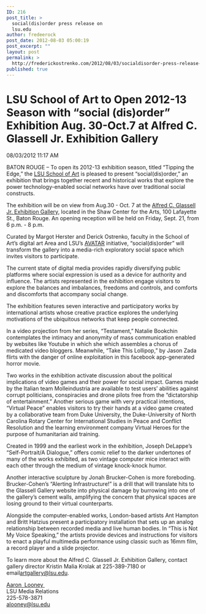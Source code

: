 ```yaml
---
ID: 216
post_title: >
  social(dis)order press release on
  lsu.edu
author: fredeerock
post_date: 2012-08-03 05:00:19
post_excerpt: ""
layout: post
permalink: >
  http://frederickostrenko.com/2012/08/03/socialdisorder-press-release-on-lsu-edu/
published: true
---
```

<h1>LSU School of Art to Open 2012-13 Season with “social (dis)order” Exhibition Aug. 30-Oct.7 at Alfred C. Glassell Jr. Exhibition Gallery</h1>
<div>08/03/2012 11:17 AM</div>
<div>

BATON ROUGE – To open its 2012-13 exhibition season, titled “Tipping the Edge,” the <a href="http://www.lsu.edu/ur/ocur/lsunews/ExternalLinks/external_link_20603.html">LSU School of Art</a> is pleased to present “social(dis)order,” an exhibition that brings together recent and historical works that explore the power technology-enabled social networks have over traditional social constructs.

The exhibition will be on view from Aug.30 - Oct. 7 at the <a href="http://glassellgallery.org/">Alfred C. Glassell Jr. Exhibition Gallery</a>, located in the Shaw Center for the Arts, 100 Lafayette St., Baton Rouge. An opening reception will be held on Friday, Sept. 21, from 6 p.m. - 8 p.m.

Curated by Margot Herster and Derick Ostrenko, faculty in the School of Art’s digital art Area and LSU’s <a href="http://avatar.lsu.edu/">AVATAR</a> initiative, “social(dis)order” will transform the gallery into a media-rich exploratory social space which invites visitors to participate.

The current state of digital media provides rapidly diversifying public platforms where social expression is used as a device for authority and influence. The artists represented in the exhibition engage visitors to explore the balances and imbalances, freedoms and controls, and comforts and discomforts that accompany social change.

The exhibition features seven interactive and participatory works by international artists whose creative practice explores the underlying motivations of the ubiquitous networks that keep people connected.

In a video projection from her series, “Testament,” Natalie Bookchin contemplates the intimacy and anonymity of mass communication enabled by websites like Youtube in which she which assembles a chorus of medicated video bloggers. Meanwhile, “Take This Lollipop,” by Jason Zada flirts with the danger of online exploitation in this facebook app-generated horror movie.

Two works in the exhibition activate discussion about the political implications of video games and their power for social impact. Games made by the Italian team Molleindustria are available to test users’ abilities against corrupt politicians, conspiracies and drone pilots free from the “dictatorship of entertainment.” Another serious game with very practical intentions, “Virtual Peace” enables visitors to try their hands at a video game created by a collaborative team from Duke University, the Duke-University of North Carolina Rotary Center for International Studies in Peace and Conflict Resolution and the learning environment company Virtual Heroes for the purpose of humanitarian aid training.

Created in 1999 and the earliest work in the exhibition, Joseph DeLappe’s “Self-Portrait/A Dialogue,” offers comic relief to the darker undertones of many of the works exhibited, as two vintage computer mice interact with each other through the medium of vintage knock-knock humor.

Another interactive sculpture by Jonah Brucker-Cohen is more foreboding. Brucker-Cohen’s “Alerting Infrastructure!” is a drill that will translate hits to the Glassell Gallery website into physical damage by burrowing into one of the gallery’s cement walls, amplifying the concern that physical spaces are losing ground to their virtual counterparts.

Alongside the computer-enabled works, London-based artists Ant Hampton and Britt Hatzius present a participatory installation that sets up an analog relationship between recorded media and live human bodies. In “This is Not My Voice Speaking,” the artists provide devices and instructions for visitors to enact a playful multimedia performance using classic such as 16mm film, a record player and a slide projector.

To learn more about the Alfred C. Glassell Jr. Exhibition Gallery, contact gallery director Kristin Malia Krolak at 225-389-7180 or email<a href="mailto:artgallery@lsu.edu">artgallery@lsu.edu</a>.

</div>
<div>
<div>
<div><a href="http://www.lsu.edu/ur/ocur/lsunews/MediaCenter/News/Contacts/item4269.html">Aaron  Looney </a></div>
<div>LSU Media Relations</div>
<div>225-578-3871</div>
<div><a href="mailto:alooney@lsu.edu">alooney@lsu.edu</a></div>
</div>
</div>